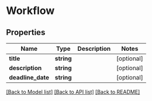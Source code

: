# Workflow

## Properties

 Name              | Type       | Description | Notes      
-------------------|------------|-------------|------------
 **title**         | **string** |             | [optional] 
 **description**   | **string** |             | [optional] 
 **deadline_date** | **string** |             | [optional] 

[[Back to Model list]](../../README.md#documentation-for-models) [[Back to API list]](../../README.md#documentation-for-api-endpoints) [[Back to README]](../../README.md)


